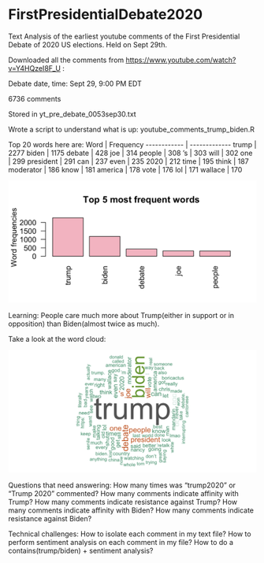 # FirstPresidentialDebate2020
Text Analysis of the earliest youtube comments of the First Presidential Debate of 2020 US elections. Held on Sept 29th.


Downloaded all the comments from https://www.youtube.com/watch?v=Y4HQzeI8F_U : 

Debate date, time: Sept 29, 9:00 PM EDT

6736 comments

Stored in yt_pre_debate_0053sep30.txt

Wrote a script to understand what is up: youtube_comments_trump_biden.R

Top 20 words here are: 
Word | Frequency
------------ | -------------
trump | 2277
biden | 1175
debate | 428
joe | 314
people | 308
’s | 303
will | 302
one | 299
president | 291
can | 237
even | 235
2020 | 212
time | 195
think | 187
moderator | 186
know | 181
america | 178
vote | 176
lol | 171
wallace | 170

![GitHub Logo](/images/mostfrequsedwords.png)



Learning: People care much more about Trump(either in support or in opposition) than Biden(almost twice as much). 


Take a look at the word cloud:

![GitHub Logo](/images/trump_biden_wordcloud.png)



Questions that need answering:
How many times was “trump2020” or “Trump 2020” commented? 
How many comments indicate affinity with Trump?
How many comments indicate resistance against Trump?
How many comments indicate affinity with Biden?
How many comments indicate resistance against Biden?



Technical challenges:
How to isolate each comment in my text file?
How to perform sentiment analysis on each comment in my file?
How to do a contains(trump/biden) + sentiment analysis?
